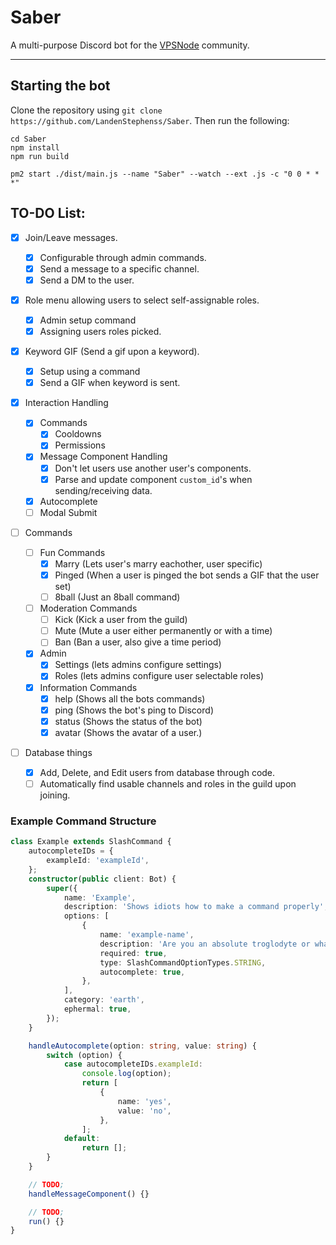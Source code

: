 # Saber

A multi-purpose Discord bot for the [VPSNode](http://vpsnode.org/) community.

---

## Starting the bot

Clone the repository using `git clone https://github.com/LandenStephenss/Saber`.
Then run the following:

```
cd Saber
npm install
npm run build

pm2 start ./dist/main.js --name "Saber" --watch --ext .js -c "0 0 * * *"
```

## TO-DO List:

-   [x] Join/Leave messages.

    -   [x] Configurable through admin commands.
    -   [x] Send a message to a specific channel.
    -   [x] Send a DM to the user.

-   [x] Role menu allowing users to select self-assignable roles.

    -   [x] Admin setup command
    -   [x] Assigning users roles picked.

-   [x] Keyword GIF (Send a gif upon a keyword).

    -   [x] Setup using a command
    -   [x] Send a GIF when keyword is sent.

-   [x] Interaction Handling

    -   [x] Commands
        -   [x] Cooldowns
        -   [x] Permissions
    -   [x] Message Component Handling
        -   [x] Don't let users use another user's components.
        -   [x] Parse and update component `custom_id`'s when sending/receiving data.
    -   [x] Autocomplete
    -   [ ] Modal Submit

-   [ ] Commands

    -   [ ] Fun Commands
        -   [x] Marry (Lets user's marry eachother, user specific)
        -   [x] Pinged (When a user is pinged the bot sends a GIF that the user set)
        -   [ ] 8ball (Just an 8ball command)
    -   [ ] Moderation Commands
        -   [ ] Kick (Kick a user from the guild)
        -   [ ] Mute (Mute a user either permanently or with a time)
        -   [ ] Ban (Ban a user, also give a time period)
    -   [x] Admin
        -   [x] Settings (lets admins configure settings)
        -   [x] Roles (lets admins configure user selectable roles)
    -   [x] Information Commands
        -   [x] help (Shows all the bots commands)
        -   [x] ping (Shows the bot's ping to Discord)
        -   [x] status (Shows the status of the bot)
        -   [x] avatar (Shows the avatar of a user.)

-   [ ] Database things

    -   [x] Add, Delete, and Edit users from database through code.
    -   [ ] Automatically find usable channels and roles in the guild upon joining.

### Example Command Structure

```ts
class Example extends SlashCommand {
    autocompleteIDs = {
        exampleId: 'exampleId',
    };
    constructor(public client: Bot) {
        super({
            name: 'Example',
            description: 'Shows idiots how to make a command properly',
            options: [
                {
                    name: 'example-name',
                    description: 'Are you an absolute troglodyte or what.',
                    required: true,
                    type: SlashCommandOptionTypes.STRING,
                    autocomplete: true,
                },
            ],
            category: 'earth',
            ephermal: true,
        });
    }

    handleAutocomplete(option: string, value: string) {
        switch (option) {
            case autocompleteIDs.exampleId:
                console.log(option);
                return [
                    {
                        name: 'yes',
                        value: 'no',
                    },
                ];
            default:
                return [];
        }
    }

    // TODO;
    handleMessageComponent() {}

    // TODO;
    run() {}
}
```
